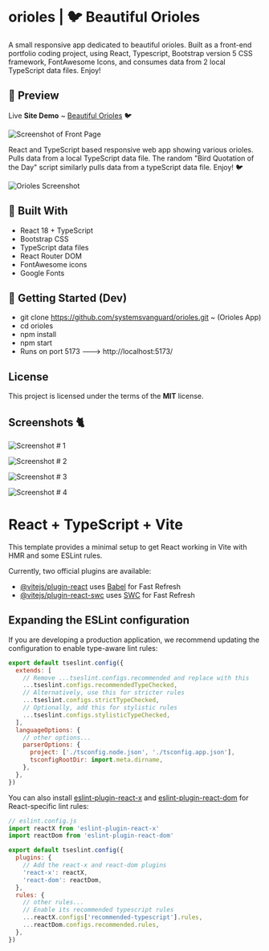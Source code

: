 # orioles | 🐦  Beautiful Orioles
A small responsive app dedicated to beautiful orioles.  Built as a front-end portfolio coding project, using React, Typescript, Bootstrap version 5 CSS framework, FontAwesome Icons, and consumes data from 2 local TypeScript data files. Enjoy!  


## 📸 Preview
Live **Site Demo** ~ [Beautiful Orioles](http://orioles.ryanhunter.ca/)  🐦   

![Screenshot of Front Page](public/assets/images/screens/screen_01.webp) 

React and TypeScript based responsive web app showing various orioles.  Pulls data from a local TypeScript data file.  The random "Bird Quotation of the Day" script similarly pulls data from a typeScript data file. Enjoy!  🐦  


![Orioles Screenshot](public/assets/images/screens/screen_01.webp) 

## 🔧 Built With

- React 18 + TypeScript
- Bootstrap CSS
- TypeScript data files
- React Router DOM
- FontAwesome icons
- Google Fonts


## 🚀 Getting Started (Dev)

- git clone https://github.com/systemsvanguard/orioles.git  ~ (Orioles App)    
- cd orioles 
- npm install
- npm start 
- Runs on port 5173 ---> http://localhost:5173/   
    



## License
This project is licensed under the terms of the **MIT** license.


## Screenshots 🐈  

![Screenshot # 1](public/assets/images/screens/screen_01.webp)     

![Screenshot # 2](public/assets/images/screens/screen_02.webp)     

![Screenshot # 3](public/assets/images/screens/screen_03.webp) 

![Screenshot # 4](public/assets/images/screens/screen_04.webp)    


# React + TypeScript + Vite

This template provides a minimal setup to get React working in Vite with HMR and some ESLint rules.

Currently, two official plugins are available:

- [@vitejs/plugin-react](https://github.com/vitejs/vite-plugin-react/blob/main/packages/plugin-react) uses [Babel](https://babeljs.io/) for Fast Refresh
- [@vitejs/plugin-react-swc](https://github.com/vitejs/vite-plugin-react/blob/main/packages/plugin-react-swc) uses [SWC](https://swc.rs/) for Fast Refresh

## Expanding the ESLint configuration

If you are developing a production application, we recommend updating the configuration to enable type-aware lint rules:

```js
export default tseslint.config({
  extends: [
    // Remove ...tseslint.configs.recommended and replace with this
    ...tseslint.configs.recommendedTypeChecked,
    // Alternatively, use this for stricter rules
    ...tseslint.configs.strictTypeChecked,
    // Optionally, add this for stylistic rules
    ...tseslint.configs.stylisticTypeChecked,
  ],
  languageOptions: {
    // other options...
    parserOptions: {
      project: ['./tsconfig.node.json', './tsconfig.app.json'],
      tsconfigRootDir: import.meta.dirname,
    },
  },
})
```

You can also install [eslint-plugin-react-x](https://github.com/Rel1cx/eslint-react/tree/main/packages/plugins/eslint-plugin-react-x) and [eslint-plugin-react-dom](https://github.com/Rel1cx/eslint-react/tree/main/packages/plugins/eslint-plugin-react-dom) for React-specific lint rules:

```js
// eslint.config.js
import reactX from 'eslint-plugin-react-x'
import reactDom from 'eslint-plugin-react-dom'

export default tseslint.config({
  plugins: {
    // Add the react-x and react-dom plugins
    'react-x': reactX,
    'react-dom': reactDom,
  },
  rules: {
    // other rules...
    // Enable its recommended typescript rules
    ...reactX.configs['recommended-typescript'].rules,
    ...reactDom.configs.recommended.rules,
  },
})
```
